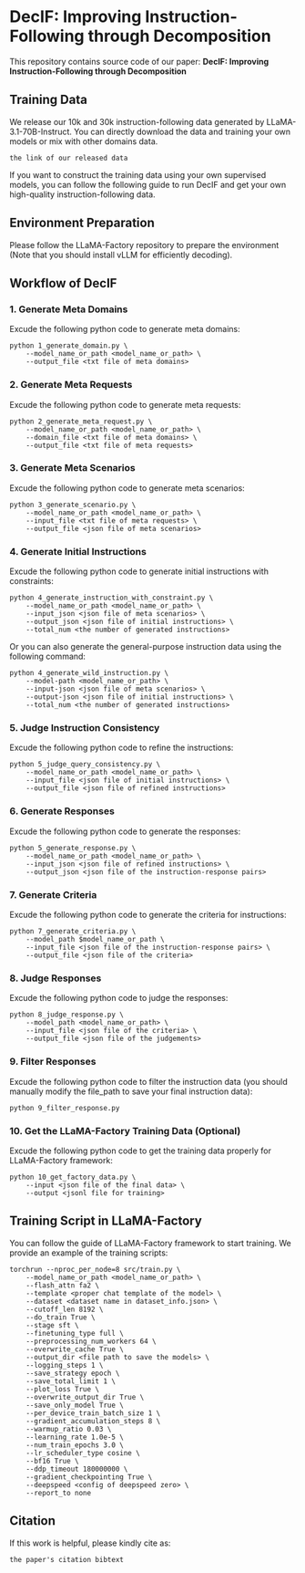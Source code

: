 # DecIF: Improving Instruction-Following through Decomposition
This repository contains source code of our paper: **DecIF: Improving Instruction-Following through Decomposition**

## Training Data
We release our 10k and 30k instruction-following data generated by LLaMA-3.1-70B-Instruct. You can directly download the data and training your own models or mix with other domains data.

```
the link of our released data
```

If you want to construct the training data using your own supervised models, you can follow the following guide to run DecIF and get your own high-quality instruction-following data.

## Environment Preparation
Please follow the LLaMA-Factory repository to prepare the environment (Note that you should install vLLM for efficiently decoding).

## Workflow of DecIF
### 1. Generate Meta Domains
Excude the following python code to generate meta domains:

```
python 1_generate_domain.py \
    --model_name_or_path <model_name_or_path> \
    --output_file <txt file of meta domains>
```

### 2. Generate Meta Requests
Excude the following python code to generate meta requests:

```
python 2_generate_meta_request.py \
    --model_name_or_path <model_name_or_path> \
    --domain_file <txt file of meta domains> \
    --output_file <txt file of meta requests>
```

### 3. Generate Meta Scenarios
Excude the following python code to generate meta scenarios:

```
python 3_generate_scenario.py \
    --model_name_or_path <model_name_or_path> \
    --input_file <txt file of meta requests> \
    --output_file <json file of meta scenarios>
```

### 4. Generate Initial Instructions
Excude the following python code to generate initial instructions with constraints:

```
python 4_generate_instruction_with_constraint.py \
    --model_name_or_path <model_name_or_path> \
    --input_json <json file of meta scenarios> \
    --output_json <json file of initial instructions> \
    --total_num <the number of generated instructions>
```

Or you can also generate the general-purpose instruction data using the following command:

```
python 4_generate_wild_instruction.py \
    --model-path <model_name_or_path> \
    --input-json <json file of meta scenarios> \
    --output-json <json file of initial instructions> \
    --total_num <the number of generated instructions>
```

### 5. Judge Instruction Consistency
Excude the following python code to refine the instructions:

```
python 5_judge_query_consistency.py \
    --model_name_or_path <model_name_or_path> \
    --input_file <json file of initial instructions> \
    --output_file <json file of refined instructions>
```

### 6. Generate Responses
Excude the following python code to generate the responses:

```
python 5_generate_response.py \
    --model_name_or_path <model_name_or_path> \
    --input_json <json file of refined instructions> \
    --output_json <json file of the instruction-response pairs> 
```

### 7. Generate Criteria
Excude the following python code to generate the criteria for instructions:

```
python 7_generate_criteria.py \
    --model_path $model_name_or_path \
    --input_file <json file of the instruction-response pairs> \
    --output_file <json file of the criteria>
```

### 8. Judge Responses
Excude the following python code to judge the responses:

```
python 8_judge_response.py \
    --model_path <model_name_or_path> \
    --input_file <json file of the criteria> \
    --output_file <json file of the judgements> 
```

### 9. Filter Responses
Excude the following python code to filter the instruction data (you should manually modify the file_path to save your final instruction data):

```
python 9_filter_response.py
```

### 10. Get the LLaMA-Factory Training Data (Optional)
Excude the following python code to get the training data properly for LLaMA-Factory framework:

```
python 10_get_factory_data.py \
    --input <json file of the final data> \
    --output <jsonl file for training>
```

## Training Script in LLaMA-Factory
You can follow the guide of LLaMA-Factory framework to start training. We provide an example of the training scripts:

```
torchrun --nproc_per_node=8 src/train.py \
    --model_name_or_path <model_name_or_path> \
    --flash_attn fa2 \
    --template <proper chat template of the model> \
    --dataset <dataset name in dataset_info.json> \
    --cutoff_len 8192 \
    --do_train True \
    --stage sft \
    --finetuning_type full \
    --preprocessing_num_workers 64 \
    --overwrite_cache True \
    --output_dir <file path to save the models> \
    --logging_steps 1 \
    --save_strategy epoch \
    --save_total_limit 1 \
    --plot_loss True \
    --overwrite_output_dir True \
    --save_only_model True \
    --per_device_train_batch_size 1 \
    --gradient_accumulation_steps 8 \
    --warmup_ratio 0.03 \
    --learning_rate 1.0e-5 \
    --num_train_epochs 3.0 \
    --lr_scheduler_type cosine \
    --bf16 True \
    --ddp_timeout 180000000 \
    --gradient_checkpointing True \
    --deepspeed <config of deepspeed zero> \
    --report_to none 
```

## Citation
If this work is helpful, please kindly cite as:

```
the paper's citation bibtext
```